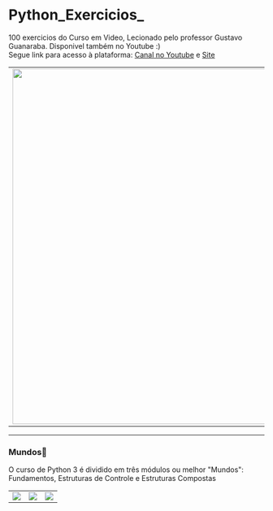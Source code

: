 # Python_Exercicios_

100 exercicios do Curso em Video, Lecionado pelo professor Gustavo Guanaraba. Disponivel também no Youtube :) <br>
Segue link para acesso à plataforma: [Canal no Youtube](https://www.youtube.com/user/cursosemvideo) e [Site](https://www.cursoemvideo.com/)
<table>
  <tr>
    <td>
       <a href='https://www.youtube.com/cursoemvideo'><img src='https://yt3.googleusercontent.com/nfXiA_4UIluBCMFWM_3jzbemU2OoRuwCk73c1aEHp6CVg7j3v4MEsXN2AoZCL0aAuHh6U2lq-g=w1138-fcrop64=1,00005a57ffffa5a8-k-c0xffffffff-no-nd-rj' width="700"></a>
    </td>
  </tr>  
</table>  

---

### Mundos🖖

O curso de Python 3 é dividido em três módulos ou melhor "Mundos": Fundamentos, Estruturas de Controle e Estruturas Compostas
<table>
  <tr>
    <td>
       <a href='https://www.youtube.com/watch?v=S9uPNppGsGo&list=PLpwygc0AuGOXJ18fPwPNIeXvzKid_AUkm'><img src='https://user-images.githubusercontent.com/51168329/156937928-6a9c5a75-1c7c-4318-8933-f2e5917ae940.png'></a>
    </td>
    <td>
      <a href='https://www.youtube.com/watch?v=nJkVHusJp6E&list=PLCKfaoRJSWVtmyzLfMsW7VYGAaVVRJh3w'><img src='https://user-images.githubusercontent.com/51168329/156937940-62fd36a9-b457-4f4d-a06b-0dd067b4b81b.png'></a>
    </td>
    <td>
      <a href='https://www.youtube.com/watch?v=0LB3FSfjvao&list=PLHz_AreHm4dksnH2jVTIVNviIMBVYyFnH'><img src='https://user-images.githubusercontent.com/51168329/156937949-514cba8f-e23f-45ee-8e74-691b01036a85.png'></a>
    </td>
  </tr>
</table>



